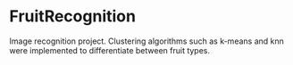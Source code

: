 # FruitRecognition

Image recognition project.
Clustering algorithms such as k-means and knn were implemented to differentiate between fruit types.
